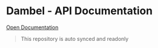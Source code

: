 # Dambel - API Documentation
[Open Documentation](api)
> This repository is auto synced and readonly
